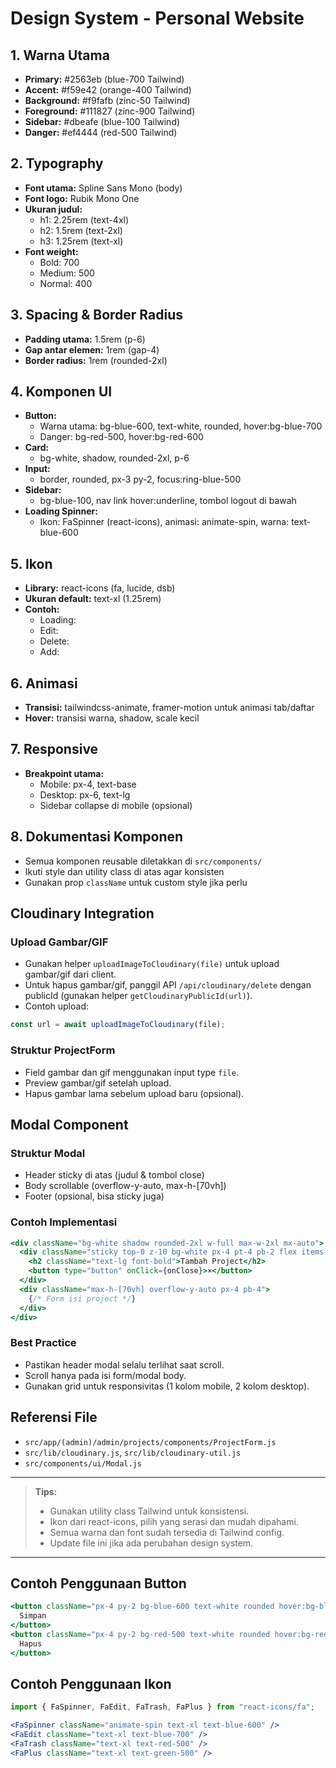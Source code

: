 # Design System - Personal Website

## 1. Warna Utama
- **Primary:** #2563eb (blue-700 Tailwind)
- **Accent:** #f59e42 (orange-400 Tailwind)
- **Background:** #f9fafb (zinc-50 Tailwind)
- **Foreground:** #111827 (zinc-900 Tailwind)
- **Sidebar:** #dbeafe (blue-100 Tailwind)
- **Danger:** #ef4444 (red-500 Tailwind)

## 2. Typography
- **Font utama:** Spline Sans Mono (body)
- **Font logo:** Rubik Mono One
- **Ukuran judul:**
  - h1: 2.25rem (text-4xl)
  - h2: 1.5rem (text-2xl)
  - h3: 1.25rem (text-xl)
- **Font weight:**
  - Bold: 700
  - Medium: 500
  - Normal: 400

## 3. Spacing & Border Radius
- **Padding utama:** 1.5rem (p-6)
- **Gap antar elemen:** 1rem (gap-4)
- **Border radius:** 1rem (rounded-2xl)

## 4. Komponen UI
- **Button:**
  - Warna utama: bg-blue-600, text-white, rounded, hover:bg-blue-700
  - Danger: bg-red-500, hover:bg-red-600
- **Card:**
  - bg-white, shadow, rounded-2xl, p-6
- **Input:**
  - border, rounded, px-3 py-2, focus:ring-blue-500
- **Sidebar:**
  - bg-blue-100, nav link hover:underline, tombol logout di bawah
- **Loading Spinner:**
  - Ikon: FaSpinner (react-icons), animasi: animate-spin, warna: text-blue-600

## 5. Ikon
- **Library:** react-icons (fa, lucide, dsb)
- **Ukuran default:** text-xl (1.25rem)
- **Contoh:**
  - Loading: <FaSpinner />
  - Edit: <FaEdit />
  - Delete: <FaTrash />
  - Add: <FaPlus />

## 6. Animasi
- **Transisi:** tailwindcss-animate, framer-motion untuk animasi tab/daftar
- **Hover:** transisi warna, shadow, scale kecil

## 7. Responsive
- **Breakpoint utama:**
  - Mobile: px-4, text-base
  - Desktop: px-6, text-lg
  - Sidebar collapse di mobile (opsional)

## 8. Dokumentasi Komponen
- Semua komponen reusable diletakkan di `src/components/`
- Ikuti style dan utility class di atas agar konsisten
- Gunakan prop `className` untuk custom style jika perlu

## Cloudinary Integration

### Upload Gambar/GIF
- Gunakan helper `uploadImageToCloudinary(file)` untuk upload gambar/gif dari client.
- Untuk hapus gambar/gif, panggil API `/api/cloudinary/delete` dengan publicId (gunakan helper `getCloudinaryPublicId(url)`).
- Contoh upload:

```js
const url = await uploadImageToCloudinary(file);
```

### Struktur ProjectForm
- Field gambar dan gif menggunakan input type `file`.
- Preview gambar/gif setelah upload.
- Hapus gambar lama sebelum upload baru (opsional).

## Modal Component

### Struktur Modal
- Header sticky di atas (judul & tombol close)
- Body scrollable (overflow-y-auto, max-h-[70vh])
- Footer (opsional, bisa sticky juga)

### Contoh Implementasi

```jsx
<div className="bg-white shadow rounded-2xl w-full max-w-2xl mx-auto">
  <div className="sticky top-0 z-10 bg-white px-4 pt-4 pb-2 flex items-center justify-between border-b">
    <h2 className="text-lg font-bold">Tambah Project</h2>
    <button type="button" onClick={onClose}>×</button>
  </div>
  <div className="max-h-[70vh] overflow-y-auto px-4 pb-4">
    {/* Form isi project */}
  </div>
</div>
```

### Best Practice
- Pastikan header modal selalu terlihat saat scroll.
- Scroll hanya pada isi form/modal body.
- Gunakan grid untuk responsivitas (1 kolom mobile, 2 kolom desktop).

## Referensi File
- `src/app/(admin)/admin/projects/components/ProjectForm.js`
- `src/lib/cloudinary.js`, `src/lib/cloudinary-util.js`
- `src/components/ui/Modal.js`

---

> **Tips:**
> - Gunakan utility class Tailwind untuk konsistensi.
> - Ikon dari react-icons, pilih yang serasi dan mudah dipahami.
> - Semua warna dan font sudah tersedia di Tailwind config.
> - Update file ini jika ada perubahan design system.

---

## Contoh Penggunaan Button

```jsx
<button className="px-4 py-2 bg-blue-600 text-white rounded hover:bg-blue-700">
  Simpan
</button>
<button className="px-4 py-2 bg-red-500 text-white rounded hover:bg-red-600">
  Hapus
</button>
```

## Contoh Penggunaan Ikon

```jsx
import { FaSpinner, FaEdit, FaTrash, FaPlus } from "react-icons/fa";

<FaSpinner className="animate-spin text-xl text-blue-600" />
<FaEdit className="text-xl text-blue-700" />
<FaTrash className="text-xl text-red-500" />
<FaPlus className="text-xl text-green-500" />
```
